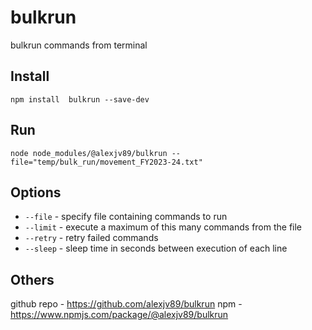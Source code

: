 # bulkrun
bulkrun commands from terminal

## Install 
```
npm install  bulkrun --save-dev
```

## Run 
```
node node_modules/@alexjv89/bulkrun --file="temp/bulk_run/movement_FY2023-24.txt"
```

## Options
- `--file` - specify file containing commands to run
- `--limit` - execute a maximum of this many commands from the file
- `--retry` - retry failed commands
- `--sleep` - sleep time in seconds between execution of each line

## Others
github repo - https://github.com/alexjv89/bulkrun
npm - https://www.npmjs.com/package/@alexjv89/bulkrun